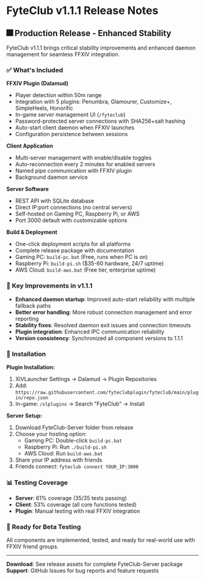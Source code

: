 # FyteClub v1.1.1 Release Notes

## 🎆 Production Release - Enhanced Stability

FyteClub v1.1.1 brings critical stability improvements and enhanced daemon management for seamless FFXIV integration.

### ✅ What's Included

**FFXIV Plugin (Dalamud)**
- Player detection within 50m range
- Integration with 5 plugins: Penumbra, Glamourer, Customize+, SimpleHeels, Honorific
- In-game server management UI (`/fyteclub`)
- Password-protected server connections with SHA256+salt hashing
- Auto-start client daemon when FFXIV launches
- Configuration persistence between sessions

**Client Application**
- Multi-server management with enable/disable toggles
- Auto-reconnection every 2 minutes for enabled servers
- Named pipe communication with FFXIV plugin
- Background daemon service

**Server Software**
- REST API with SQLite database
- Direct IP:port connections (no central servers)
- Self-hosted on Gaming PC, Raspberry Pi, or AWS
- Port 3000 default with customizable options

**Build & Deployment**
- One-click deployment scripts for all platforms
- Complete release package with documentation
- Gaming PC: `build-pc.bat` (Free, runs when PC is on)
- Raspberry Pi: `build-pi.sh` ($35-60 hardware, 24/7 uptime)
- AWS Cloud: `build-aws.bat` (Free tier, enterprise uptime)

### 🔧 Key Improvements in v1.1.1

- **Enhanced daemon startup**: Improved auto-start reliability with multiple fallback paths
- **Better error handling**: More robust connection management and error reporting
- **Stability fixes**: Resolved daemon exit issues and connection timeouts
- **Plugin integration**: Enhanced IPC communication reliability
- **Version consistency**: Synchronized all component versions to 1.1.1

### 🚀 Installation

**Plugin Installation:**
1. XIVLauncher Settings → Dalamud → Plugin Repositories
2. Add: `https://raw.githubusercontent.com/fyteclubplugin/fyteclub/main/plugin/repo.json`
3. In-game: `/xlplugins` → Search "FyteClub" → Install

**Server Setup:**
1. Download FyteClub-Server folder from release
2. Choose your hosting option:
   - Gaming PC: Double-click `build-pc.bat`
   - Raspberry Pi: Run `./build-pi.sh`
   - AWS Cloud: Run `build-aws.bat`
3. Share your IP address with friends
4. Friends connect: `fyteclub connect YOUR_IP:3000`

### 📊 Testing Coverage

- **Server**: 61% coverage (35/35 tests passing)
- **Client**: 53% coverage (all core functions tested)
- **Plugin**: Manual testing with real FFXIV integration

### 🎯 Ready for Beta Testing

All components are implemented, tested, and ready for real-world use with FFXIV friend groups.

---

**Download**: See release assets for complete FyteClub-Server package
**Support**: GitHub Issues for bug reports and feature requests